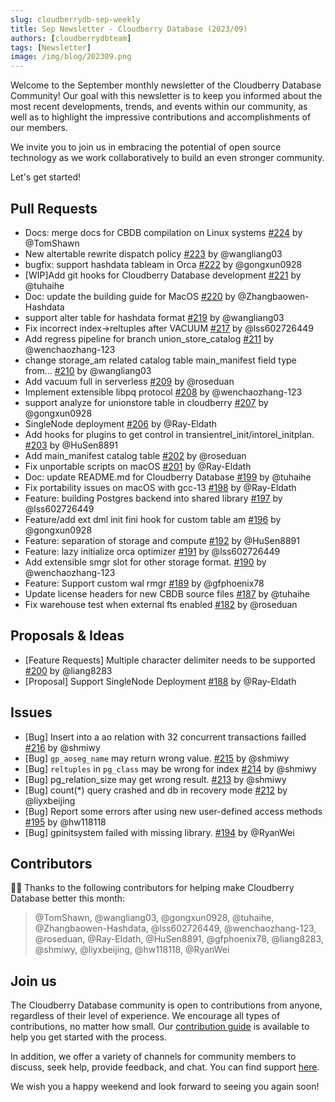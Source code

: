 ```yaml
---
slug: cloudberrydb-sep-weekly
title: Sep Newsletter - Cloudberry Database (2023/09)
authors: [cloudberrydbteam]
tags: [Newsletter]
image: /img/blog/202309.png
---
```


Welcome to the September monthly newsletter of the Cloudberry Database Community! Our goal with this newsletter is to keep you informed about the most recent developments, trends, and events within our community, as well as to highlight the impressive contributions and accomplishments of our members.

We invite you to join us in embracing the potential of open source technology as we work collaboratively to build an even stronger community.

Let's get started!

<!-- truncate -->

## Pull Requests

- Docs: merge docs for CBDB compilation on Linux systems [#224](https://github.com/cloudberrydb/cloudberrydb/pull/224) by @TomShawn
- New altertable rewrite dispatch policy [#223](https://github.com/cloudberrydb/cloudberrydb/pull/223) by @wangliang03
- bugfix: support hashdata tableam in Orca [#222](https://github.com/cloudberrydb/cloudberrydb/pull/222) by @gongxun0928
- [WIP]Add git hooks for Cloudberry Database development [#221](https://github.com/cloudberrydb/cloudberrydb/pull/221) by @tuhaihe
- Doc: update the building guide for MacOS [#220](https://github.com/cloudberrydb/cloudberrydb/pull/220) by @Zhangbaowen-Hashdata
- support alter table for hashdata format [#219](https://github.com/cloudberrydb/cloudberrydb/pull/219) by @wangliang03
- Fix incorrect index->reltuples after VACUUM [#217](https://github.com/cloudberrydb/cloudberrydb/pull/217) by @lss602726449
- Add regress pipeline for branch union_store_catalog [#211](https://github.com/cloudberrydb/cloudberrydb/pull/211) by @wenchaozhang-123
- change storage_am related catalog table main_manifest field type from… [#210](https://github.com/cloudberrydb/cloudberrydb/pull/210) by @wangliang03
- Add vacuum full in serverless [#209](https://github.com/cloudberrydb/cloudberrydb/pull/209) by @roseduan
- Implement extensible libpq protocol [#208](https://github.com/cloudberrydb/cloudberrydb/pull/208) by @wenchaozhang-123
- support analyze for unionstore table in cloudberry [#207](https://github.com/cloudberrydb/cloudberrydb/pull/207) by @gongxun0928
- SingleNode deployment [#206](https://github.com/cloudberrydb/cloudberrydb/pull/206) by @Ray-Eldath
- Add hooks for plugins to get control in transientrel_init/intorel_initplan. [#203](https://github.com/cloudberrydb/cloudberrydb/pull/203) by @HuSen8891
- Add main_manifest catalog table [#202](https://github.com/cloudberrydb/cloudberrydb/pull/202) by @roseduan
- Fix unportable scripts on macOS [#201](https://github.com/cloudberrydb/cloudberrydb/pull/201) by @Ray-Eldath
- Doc: update README.md for Cloudberry Database [#199](https://github.com/cloudberrydb/cloudberrydb/pull/199) by @tuhaihe
- Fix portability issues on macOS with gcc-13 [#198](https://github.com/cloudberrydb/cloudberrydb/pull/198) by @Ray-Eldath
- Feature: building Postgres backend into shared library [#197](https://github.com/cloudberrydb/cloudberrydb/pull/197) by @lss602726449
- Feature/add ext dml init fini hook for custom table am [#196](https://github.com/cloudberrydb/cloudberrydb/pull/196) by @gongxun0928
- Feature: separation of storage and compute [#192](https://github.com/cloudberrydb/cloudberrydb/pull/192) by @HuSen8891
- Feature: lazy initialize orca optimizer [#191](https://github.com/cloudberrydb/cloudberrydb/pull/191) by @lss602726449
- Add extensible smgr slot for other storage format. [#190](https://github.com/cloudberrydb/cloudberrydb/pull/190) by @wenchaozhang-123
- Feature: Support custom wal rmgr [#189](https://github.com/cloudberrydb/cloudberrydb/pull/189) by @gfphoenix78
- Update license headers for new CBDB source files [#187](https://github.com/cloudberrydb/cloudberrydb/pull/187) by @tuhaihe
- Fix warehouse test when external fts enabled [#182](https://github.com/cloudberrydb/cloudberrydb/pull/182) by @roseduan

## Proposals & Ideas

- [Feature Requests] Multiple character delimiter needs to be supported [#200](https://github.com/orgs/cloudberrydb/discussions/200) by @liang8283
- [Proposal] Support SingleNode Deployment [#188](https://github.com/orgs/cloudberrydb/discussions/188) by @Ray-Eldath

## Issues

- [Bug] Insert into a ao relation with 32 concurrent transactions failled [#216](https://github.com/cloudberrydb/cloudberrydb/issues/216) by @shmiwy
- [Bug] `gp_aoseg_name` may return wrong value. [#215](https://github.com/cloudberrydb/cloudberrydb/issues/215) by @shmiwy
- [Bug] `reltuples` in `pg_class` may be wrong for index [#214](https://github.com/cloudberrydb/cloudberrydb/issues/214) by @shmiwy
- [Bug] pg_relation_size may get wrong result. [#213](https://github.com/cloudberrydb/cloudberrydb/issues/213) by @shmiwy
- [Bug] count(*) query crashed and db in recovery mode [#212](https://github.com/cloudberrydb/cloudberrydb/issues/212) by @liyxbeijing
- [Bug] Report some errors after using new user-defined access methods [#195](https://github.com/cloudberrydb/cloudberrydb/issues/195) by @hw118118
- [Bug] gpinitsystem failed with missing library. [#194](https://github.com/cloudberrydb/cloudberrydb/issues/194) by @RyanWei

## Contributors

🎈️🎊️ Thanks to the following contributors for helping make Cloudberry Database better this month:

> @TomShawn, @wangliang03, @gongxun0928, @tuhaihe, @Zhangbaowen-Hashdata, @lss602726449, @wenchaozhang-123, @roseduan, @Ray-Eldath, @HuSen8891, @gfphoenix78, @liang8283, @shmiwy, @liyxbeijing, @hw118118, @RyanWei

## Join us

The Cloudberry Database community is open to contributions from anyone, regardless of their level of experience. We encourage all types of contributions, no matter how small. Our [contribution guide](https://cloudberrydb.org/contribute/how-to-contribute) is available to help you get started with the process.

In addition, we offer a variety of channels for community members to discuss, seek help, provide feedback, and chat. You can find support [here](https://cloudberrydb.org/support).

We wish you a happy weekend and look forward to seeing you again soon!
